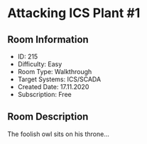 ﻿# Attacking ICS Plant #1

## Room Information
- ID: 215
- Difficulty: Easy
- Room Type: Walkthrough
- Target Systems: ICS/SCADA
- Created Date: 17.11.2020
- Subscription: Free

## Room Description
The foolish owl sits on his throne...
